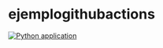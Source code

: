 # ejemplogithubactions

[![Python application](https://github.com/zerasul/ejemplogithubactions/actions/workflows/python-app.yml/badge.svg)](https://github.com/zerasul/ejemplogithubactions/actions/workflows/python-app.yml)
